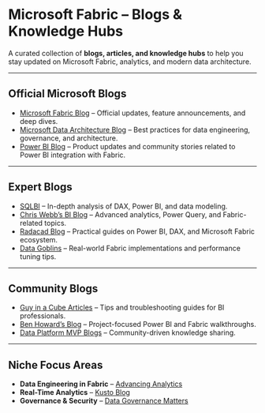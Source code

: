 
# Microsoft Fabric – Blogs & Knowledge Hubs

A curated collection of **blogs, articles, and knowledge hubs** to help you stay updated on Microsoft Fabric, analytics, and modern data architecture.

---

## Official Microsoft Blogs
- [Microsoft Fabric Blog](https://blog.fabric.microsoft.com/) – Official updates, feature announcements, and deep dives.
- [Microsoft Data Architecture Blog](https://techcommunity.microsoft.com/t5/data-architecture-blog/bg-p/DataArchitectureBlog) – Best practices for data engineering, governance, and architecture.
- [Power BI Blog](https://powerbi.microsoft.com/blog/) – Product updates and community stories related to Power BI integration with Fabric.

---

## Expert Blogs
- [SQLBI](https://www.sqlbi.com/blog/) – In-depth analysis of DAX, Power BI, and data modeling.
- [Chris Webb’s BI Blog](https://blog.crossjoin.co.uk/) – Advanced analytics, Power Query, and Fabric-related topics.
- [Radacad Blog](https://radacad.com/blog) – Practical guides on Power BI, DAX, and Microsoft Fabric ecosystem.
- [Data Goblins](https://datagoblins.com/blog/) – Real-world Fabric implementations and performance tuning tips.

---

## Community Blogs
- [Guy in a Cube Articles](https://guyinacube.com/) – Tips and troubleshooting guides for BI professionals.
- [Ben Howard’s Blog](https://www.pbiusergroup.com/blogs/ben-howard) – Project-focused Power BI and Fabric walkthroughs.
- [Data Platform MVP Blogs](https://techcommunity.microsoft.com/t5/microsoft-data-platform/ct-p/MicrosoftDataPlatform) – Community-driven knowledge sharing.

---

## Niche Focus Areas
- **Data Engineering in Fabric** – [Advancing Analytics](https://advancinganalytics.co.uk/blog)
- **Real-Time Analytics** – [Kusto Blog](https://techcommunity.microsoft.com/t5/azure-data-explorer-blog/bg-p/AzureDataExplorerBlog)
- **Governance & Security** – [Data Governance Matters](https://datagovernancematters.com/)
